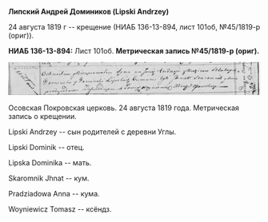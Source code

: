 **Липский Андрей Домиников (Lipski Andrzey)**

24 августа 1819 г -- крещение (НИАБ 136-13-894, лист 101об, №45/1819-р
(ориг)).

**НИАБ 136-13-894:** Лист 101об. **Метрическая запись №45/1819-р
(ориг).**

![](./media/9ff6988ed5ec65353767f0704f78b118933423a1.png)

Осовская Покровская церковь. 24 августа 1819 года. Метрическая запись о
крещении.

Lipski Andrzey -- сын родителей с деревни Углы.

Lipski Dominik -- отец.

Lipska Dominika -- мать.

Skaromnik Jhnat -- кум.

Pradziadowa Anna -- кума.

Woyniewicz Tomasz -- ксёндз.
